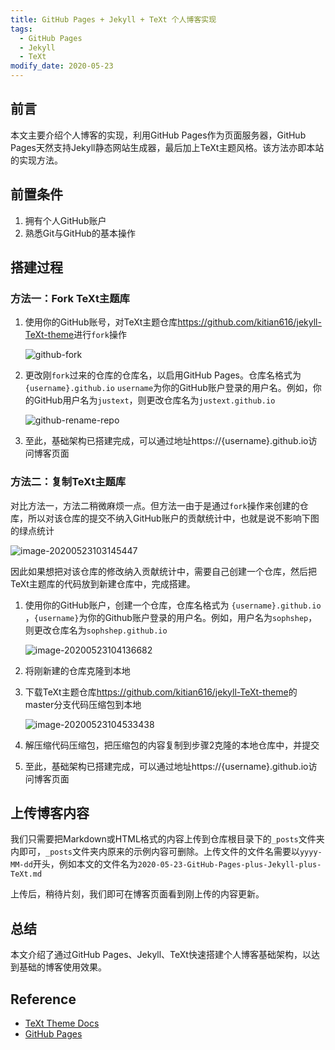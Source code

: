 ```yaml
---
title: GitHub Pages + Jekyll + TeXt 个人博客实现
tags: 
  - GitHub Pages
  - Jekyll
  - TeXt
modify_date: 2020-05-23
---
```


## 前言

本文主要介绍个人博客的实现，利用GitHub Pages作为页面服务器，GitHub Pages天然支持Jekyll静态网站生成器，最后加上TeXt主题风格。该方法亦即本站的实现方法。

<!--more-->

## 前置条件

1. 拥有个人GitHub账户
2. 熟悉Git与GitHub的基本操作

## 搭建过程

### 方法一：Fork TeXt主题库

1. 使用你的GitHub账号，对TeXt主题仓库<https://github.com/kitian616/jekyll-TeXt-theme>进行`fork`操作

   ![github-fork](https://i.loli.net/2020/05/23/y3CbEPBxSsHr7Ld.jpg)

2. 更改刚`fork`过来的仓库的仓库名，以启用GitHub Pages。仓库名格式为`{username}.github.io`  `username`为你的GitHub账户登录的用户名。例如，你的GitHub用户名为`justext`，则更改仓库名为`justext.github.io`

   ![github-rename-repo](https://i.loli.net/2020/05/23/h6UuFY4m1t72Ioy.jpg)

3. 至此，基础架构已搭建完成，可以通过地址https://{username}.github.io访问博客页面

### 方法二：复制TeXt主题库

对比方法一，方法二稍微麻烦一点。但方法一由于是通过`fork`操作来创建的仓库，所以对该仓库的提交不纳入GitHub账户的贡献统计中，也就是说不影响下图的绿点统计

![image-20200523103145447](https://i.loli.net/2020/05/23/KIqdicwLN8ShbzF.png)

因此如果想把对该仓库的修改纳入贡献统计中，需要自己创建一个仓库，然后把TeXt主题库的代码放到新建仓库中，完成搭建。

1. 使用你的GitHub账户，创建一个仓库，仓库名格式为 `{username}.github.io` ，`{username}`为你的Github账户登录的用户名。例如，用户名为`sophshep`，则更改仓库名为`sophshep.github.io`

   ![image-20200523104136682](https://i.loli.net/2020/05/23/nlcfrh7axC6mMTw.png)

2. 将刚新建的仓库克隆到本地

3. 下载TeXt主题仓库<https://github.com/kitian616/jekyll-TeXt-theme>的master分支代码压缩包到本地

   ![image-20200523104533438](https://i.loli.net/2020/05/23/RWXhZkeYVG3DgaH.png)

4. 解压缩代码压缩包，把压缩包的内容复制到步骤2克隆的本地仓库中，并提交

5. 至此，基础架构已搭建完成，可以通过地址https://{username}.github.io访问博客页面

## 上传博客内容

我们只需要把Markdown或HTML格式的内容上传到仓库根目录下的`_posts`文件夹内即可，`_posts`文件夹内原来的示例内容可删除。上传文件的文件名需要以`yyyy-MM-dd`开头，例如本文的文件名为`2020-05-23-GitHub-Pages-plus-Jekyll-plus-TeXt.md`

上传后，稍待片刻，我们即可在博客页面看到刚上传的内容更新。

## 总结

本文介绍了通过GitHub Pages、Jekyll、TeXt快速搭建个人博客基础架构，以达到基础的博客使用效果。

## Reference

* [TeXt Theme Docs](https://tianqi.name/jekyll-TeXt-theme/docs/en/quick-start)
* [GitHub Pages](https://pages.github.com/)